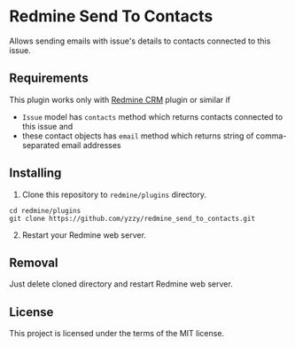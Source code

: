 # Redmine Send To Contacts

Allows sending emails with issue's details to contacts connected to this issue.

## Requirements

This plugin works only with [Redmine CRM](http://www.redmine.org/plugins/redmine_contacts) plugin or similar if

- ```Issue``` model has ```contacts``` method which returns contacts connected to this issue and
- these contact objects has ```email``` method which returns string of comma-separated email addresses

## Installing

1. Clone this repository to `redmine/plugins` directory.
```
cd redmine/plugins
git clone https://github.com/yzzy/redmine_send_to_contacts.git
```
2. Restart your Redmine web server.

## Removal

Just delete cloned directory and restart Redmine web server.

## License
This project is licensed under the terms of the MIT license.

